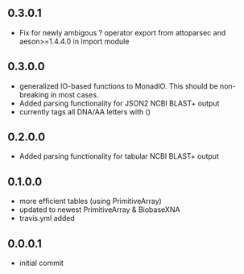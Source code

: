 0.3.0.1
-------

- Fix for newly ambigous ? operator export from attoparsec and aeson>=1.4.4.0 
  in Import module 

0.3.0.0
-------

- generalized IO-based functions to MonadIO. This should be non-breaking in
  most cases.
- Added parsing functionality for JSON2 NCBI BLAST+ output
- currently tags all DNA/AA letters with ()

0.2.0.0
-------

- Added parsing functionality for tabular NCBI BLAST+ output

0.1.0.0
-------

- more efficient tables (using PrimitiveArray)
- updated to newest PrimitiveArray & BiobaseXNA
- travis.yml added

0.0.0.1
-------

- initial commit
